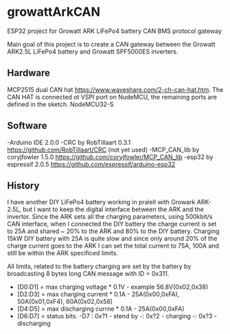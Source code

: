 # growattArkCAN
ESP32 project for Growatt ARK LiFePo4 battery CAN BMS protocol gateway

Main goal of this project is to create a CAN gateway between the Growatt ARK2.5L LiFePo4 battery and Growatt SPF5000ES inverters.

## Hardware
  MCP2515 dual CAN hat https://www.waveshare.com/2-ch-can-hat.htm. The CAN HAT is connected ot VSPI port on NudeMCU, the remaining ports are defined in the sketch.
  NodeMCU32-S
  
## Software
  -Arduino IDE 2.0.0
  -CRC by  RobTillaart 0.3.1 https://github.com/RobTillaart/CRC (not yet used)
  -MCP_CAN_lib by coryjfowler 1.5.0 https://github.com/coryjfowler/MCP_CAN_lib
  -esp32 by espressif 2.0.5 https://github.com/espressif/arduino-esp32
  
## History  
I have another DIY LiFePo4 battery working in pralell with Growark ARK-2.5L, but I want to keep the digital interface between the ARK and the invertor. Since the ARK sets all the charging parameters, using 500kbit/s CAN interface, when I connected the DIY battery the charge current is set to 25A and shared ~ 20% to the ARK and 80% to the DIY battery. Charging 15kW DIY battery with 25A is quite slow and since only around 20% of the charge current goes to the ARK I can set the total current to 75A, 100A and still be within the ARK specificed limits.

All limits, related to the battery charging are set by the battery by broadcasting 8 bytes long CAN message with ID = 0x311. 
- [D0:D1] = max charging voltage * 0.1V - example 56.8V(0x02,0x38)
- [D2:D3] = max charging current * 0.1A - 25A(0x00,0xFA), 50A(0x01,0xF4), 60A(0x02,0x58)
- [D4:D5] = max discharging currne * 0.1A - 25A(0x00,0xFA)
- [D6:D7] = status bits.
  -D7  : 0x?1  - stend by
        -: 0x?2  - charging
        -: 0x?3  - discharging
  
